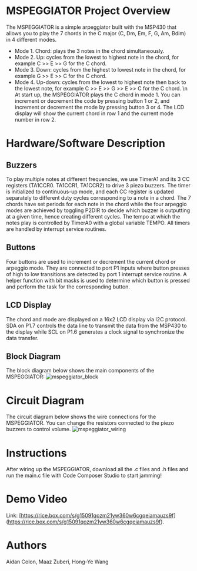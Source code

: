 # MSPEGGIATOR Project Overview
The MSPEGGIATOR is a simple arpeggiator built with the MSP430 that allows you to play the 7 chords in the C major (C, Dm, Em, F, G, Am, Bdim) in 4 different modes.
- Mode 1. Chord:   plays the 3 notes in the chord simultaneously.
- Mode 2. Up:      cycles from the lowest to highest note in the chord, for example C >> E >> G for the C chord. 
- Mode 3. Down:    cycles from the highest to lowest note in the chord, for example G >> E >> C for the C chord.
- Mode 4. Up-down: cycles from the lowest to highest note then back to the lowest note, for example C >> E >> G >> E >> C for the C chord. \n
At start up, the MSPEGGIATOR plays the C chord in mode 1. You can increment or decrement the code by pressing button 1 or 2, and increment or decrement the mode by pressing button 3 or 4. The LCD display will show the current chord in row 1 and the current mode number in row 2.

# Hardware/Software Description
## Buzzers
To play multiple notes at different frequencies, we use TimerA1 and its 3 CC registers (TA1CCR0. TA1CCR1, TA1CCR2) to drive 3 piezo buzzers. The timer is initialized to continuous-up mode, and each CC register is updated separately to different duty cycles corresponding to a note in a chord. The 7 chords have set periods for each note in the chord while the four arpeggio modes are achieved by toggling P2DIR to decide which buzzer is outputting at a given time, hence creating different cycles. The tempo at which the notes play is controlled by TimerA0 with a global variable TEMPO. All timers are handled by interrupt service routines.

## Buttons
Four buttons are used to increment or decrement the current chord or arpeggio mode. They are connected to port P1 inputs where button presses of high to low transitions are detected by port 1 interrupt service routine. A helper function with bit masks is used to determine which button is pressed and perform the task for the corresponding button.

## LCD Display
The chord and mode are displayed on a 16x2 LCD display via I2C protocol. SDA on P1.7 controls the data line to transmit the data from the MSP430 to the display while SCL on P1.6 generates a clock signal to synchronize the data transfer.

## Block Diagram
The block diagram below shows the main components of the MSPEGGIATOR:
![mspeggiator_block](https://github.com/aidcol/elec327-final-project/assets/85061507/98978fad-2cf9-4a19-a46b-dfa9d840a3c3)

# Circuit Diagram
The circuit diagram below shows the wire connections for the MSPEGGIATOR. You can change the resistors connected to the piezo buzzers to control volume.
![mspeggiator_wiring](https://github.com/aidcol/elec327-final-project/assets/85061507/466f0a94-dbfd-498a-b099-75b5c556b3ea)

# Instructions
After wiring up the MSPEGGIATOR, download all the .c files and .h files and run the main.c file with Code Composer Studio to start jamming!

# Demo Video
Link: [https://rice.box.com/s/g15091qozm21yw360w6cgqeiamauzs9f] (https://rice.box.com/s/g15091qozm21yw360w6cgqeiamauzs9f).

# Authors
Aidan Colon, Maaz Zuberi, Hong-Ye Wang

